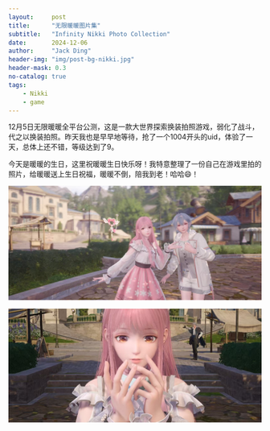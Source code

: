 ```yaml
---
layout:     post
title:      "无限暖暖图片集"
subtitle:   "Infinity Nikki Photo Collection"
date:       2024-12-06
author:     "Jack Ding"
header-img: "img/post-bg-nikki.jpg"
header-mask: 0.3
no-catalog: true
tags:
    - Nikki
    - game
---
```


12月5日无限暖暖全平台公测，这是一款大世界探索换装拍照游戏，弱化了战斗，代之以换装拍照。昨天我也是早早地等待，抢了一个1004开头的uid，体验了一天，总体上还不错，等级达到了9。

今天是暖暖的生日，这里祝暖暖生日快乐呀！我特意整理了一份自己在游戏里拍的照片，给暖暖送上生日祝福，暖暖不倒，陪我到老！哈哈:smile:！

![1](/img/in-post/post-nikki-20241206-1.jpg)

![2](/img/in-post/post-nikki-20241206-2.jpg)